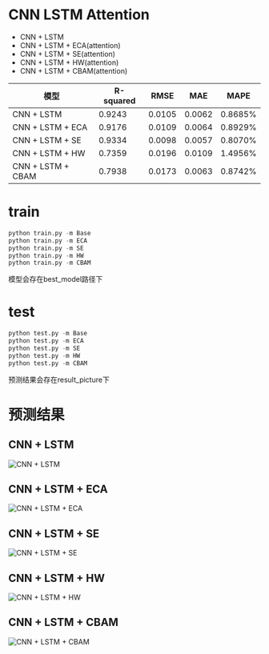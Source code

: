 # CNN LSTM Attention

- CNN + LSTM
- CNN + LSTM + ECA(attention)
- CNN + LSTM + SE(attention)
- CNN + LSTM + HW(attention)
- CNN + LSTM + CBAM(attention)

| 模型  | R-squared |RMSE  | MAE | MAPE    |
|-------|-----------|------|-------|---------|
| CNN + LSTM        | 0.9243    |0.0105 |0.0062| 0.8685% |
| CNN + LSTM + ECA  | 0.9176    |0.0109 |0.0064| 0.8929% |
| CNN + LSTM + SE   | 0.9334    |0.0098 |0.0057| 0.8070% |
| CNN + LSTM + HW   | 0.7359    |0.0196 |0.0109| 1.4956% |
| CNN + LSTM + CBAM | 0.7938    |0.0173 |0.0063| 0.8742% |

# train
```python
python train.py -m Base
python train.py -m ECA
python train.py -m SE
python train.py -m HW
python train.py -m CBAM
```
模型会存在best_model路径下

# test
```python
python test.py -m Base
python test.py -m ECA
python test.py -m SE
python test.py -m HW
python test.py -m CBAM
```
预测结果会存在result_picture下

# 预测结果

## CNN + LSTM

![CNN + LSTM](./result_picture/Base_fic.jpg)
## CNN + LSTM + ECA
![CNN + LSTM + ECA](./result_picture/ECA_fic.jpg)
## CNN + LSTM + SE
![CNN + LSTM + SE](./result_picture/SE_fic.jpg)
## CNN + LSTM + HW
![CNN + LSTM + HW](./result_picture/HW_fic.jpg)
## CNN + LSTM + CBAM

![CNN + LSTM + CBAM](./result_picture/CBAM_fic.jpg)

